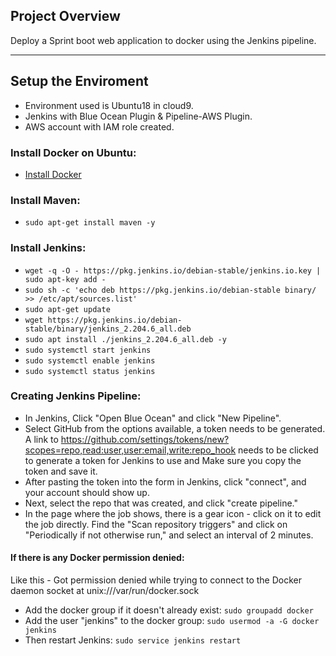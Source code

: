 ## Project Overview

Deploy a Sprint boot web application to docker using the Jenkins pipeline. 

---

## Setup the Enviroment

* Environment used is Ubuntu18 in cloud9.
* Jenkins with Blue Ocean Plugin & Pipeline-AWS Plugin.
* AWS account with IAM role created.

### Install Docker on Ubuntu:

* [Install Docker](https://docs.docker.com/engine/install/ubuntu/) 

### Install Maven:

* `sudo apt-get install maven -y`

### Install Jenkins:

* `wget -q -O - https://pkg.jenkins.io/debian-stable/jenkins.io.key | sudo apt-key add -`
* `sudo sh -c 'echo deb https://pkg.jenkins.io/debian-stable binary/ >> /etc/apt/sources.list'`
* `sudo apt-get update`
* `wget https://pkg.jenkins.io/debian-stable/binary/jenkins_2.204.6_all.deb`
* `sudo apt install ./jenkins_2.204.6_all.deb -y`
* `sudo systemctl start jenkins`
* `sudo systemctl enable jenkins`
* `sudo systemctl status jenkins`

### Creating Jenkins Pipeline:

* In Jenkins, Click "Open Blue Ocean" and click "New Pipeline".
* Select GitHub from the options available, a token needs to be generated. A link to https://github.com/settings/tokens/new?scopes=repo,read:user,user:email,write:repo_hook needs to be clicked to generate a token for Jenkins to use and Make sure you copy the token and save it.
* After pasting the token into the form in Jenkins, click "connect", and your account should show up.
* Next, select the repo that was created, and click "create pipeline."
* In the page where the job shows, there is a gear icon - click on it to edit the job directly. Find the "Scan repository triggers" and click on "Periodically if not otherwise run," and select an interval of 2 minutes.

#### If there is any Docker permission denied:
Like this - Got permission denied while trying to connect to the Docker daemon socket at unix:///var/run/docker.sock
* Add the docker group if it doesn't already exist: `sudo groupadd docker`
* Add the user "jenkins" to the docker group: `sudo usermod -a -G docker jenkins`
* Then restart Jenkins: `sudo service jenkins restart`
